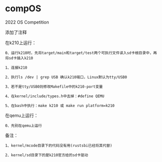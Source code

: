 # compOS
2022 OS Competition

添加了注释

在k210上运行：

    0、运行k210时，先将target/main和target/test两个可执行文件读入sd卡根目录中，再将sd卡插入k210

    1、连接k210

    2、执行ls /dev | grep USB 确认k210端口，Linux默认为tty/USB0

    3、若不是tty/USB0则修改Makefile中的k210-port变量

    4、在kernel/include/types.h中去掉：#define QEMU

    5、在bash中执行：make k210 或 make run platform=k210

在qemu上运行：

    0、先别在qemu上运行

备注：

    1、kernel/mcode目录下的代码没有用(rustsbi已经将其代替)

    2、kernel/sd目录下的是k210官方给的sd卡驱动

    